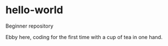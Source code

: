 # hello-world
Beginner repository

Ebby here, coding for the first time with a cup of tea in one hand.
